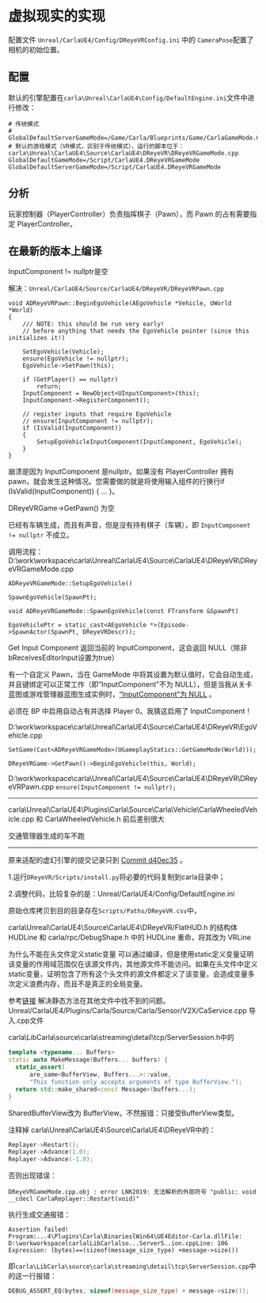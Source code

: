 # 虚拟现实的实现

配置文件 `Unreal/CarlaUE4/Config/DReyeVRConfig.ini` 中的 `CameraPose`配置了相机的初始位置。


## 配置
默认的引擎配置在`carla\Unreal\CarlaUE4\Config/DefaultEngine.ini`文件中进行修改：
```shell
# 传统模式
# GlobalDefaultServerGameMode=/Game/Carla/Blueprints/Game/CarlaGameMode.CarlaGameMode_C
# 默认的游戏模式（VR模式，区别于传统模式），运行的脚本位于：carla\Unreal\CarlaUE4\Source\CarlaUE4\DReyeVR\DReyeVRGameMode.cpp
GlobalDefaultGameMode=/Script/CarlaUE4.DReyeVRGameMode
GlobalDefaultServerGameMode=/Script/CarlaUE4.DReyeVRGameMode
```

## 分析
玩家控制器（PlayerController）负责指挥棋子（Pawn），而 Pawn 的占有需要指定 PlayerController。





## 在最新的版本上编译

InputComponent != nullptr是空

解决：`Unreal/CarlaUE4/Source/CarlaUE4/DReyeVR/DReyeVRPawn.cpp`


```shell
void ADReyeVRPawn::BeginEgoVehicle(AEgoVehicle *Vehicle, UWorld *World)
{
    /// NOTE: this should be run very early!
    // before anything that needs the EgoVehicle pointer (since this initializes it!)

    SetEgoVehicle(Vehicle);
    ensure(EgoVehicle != nullptr);
    EgoVehicle->SetPawn(this);

    if (GetPlayer() == nullptr)
        return;
    InputComponent = NewObject<UInputComponent>(this);
    InputComponent->RegisterComponent();

    // register inputs that require EgoVehicle
    // ensure(InputComponent != nullptr);
    if (IsValid(InputComponent))
    {
        SetupEgoVehicleInputComponent(InputComponent, EgoVehicle);
    }
}
```


崩溃是因为 InputComponent 是nullptr。如果没有 PlayerController 拥有 pawn，就会发生这种情况。您需要做的就是将使用输入组件的行换行if (IsValid(InputComponent)) { ... }。

DReyeVRGame->GetPawn() 为空

已经有车辆生成，而且有声音，但是没有持有棋子（车辆），即 `InputComponent != nullptr` 不成立。 

调用流程：
D:\work\workspace\carla\Unreal\CarlaUE4\Source\CarlaUE4\DReyeVR\DReyeVRGameMode.cpp

`ADReyeVRGameMode::SetupEgoVehicle()`

`SpawnEgoVehicle(SpawnPt);`

`void ADReyeVRGameMode::SpawnEgoVehicle(const FTransform &SpawnPt)`

`EgoVehiclePtr = static_cast<AEgoVehicle *>(Episode->SpawnActor(SpawnPt, DReyeVRDescr));`

Get Input Component 返回当前的 InputComponent，这会返回 NULL（除非bReceivesEditorInput设置为true）

有一个自定义 Pawn，当在 GameMode 中将其设置为默认值时，它会自动生成，并且键绑定可以正常工作（即“InputComponent”不为 NULL），但是当我从关卡蓝图或游戏管理器蓝图生成实例时，[“InputComponent”为 NULL](https://forums.unrealengine.com/t/why-inputcomponent-is-null-when-spawn-from-bp/581079) 。

必须在 BP 中启用自动占有并选择 Player 0。我猜这启用了 InputComponent！


D:\work\workspace\carla\Unreal\CarlaUE4\Source\CarlaUE4\DReyeVR\EgoVehicle.cpp

`SetGame(Cast<ADReyeVRGameMode>(UGameplayStatics::GetGameMode(World)));`

`DReyeVRGame->GetPawn()->BeginEgoVehicle(this, World);`

D:\work\workspace\carla\Unreal\CarlaUE4\Source\CarlaUE4\DReyeVR\DReyeVRPawn.cpp
`ensure(InputComponent != nullptr);`

---
carla\Unreal\CarlaUE4\Plugins\Carla\Source\Carla\Vehicle\CarlaWheeledVehicle.cpp 和 CarlaWheeledVehicle.h 前后差别很大

交通管理器生成的车不跑

---



原来适配的虚幻引擎的提交记录只到 [Commit d40ec35](https://github.com/OpenHUTB/UnrealEngine/commit/d40ec35474e8793b4eea60dba6c4f051186e458e) 。

1.运行`DReyeVR/Scripts/install.py`将必要的代码复制到carla目录中；

2.调整代码，比较复杂的是：Unreal/CarlaUE4/Config/DefaultEngine.ini

原始仓库拷贝到目的目录存在`Scripts/Paths/DReyeVR.csv`中，


carla\Unreal\CarlaUE4\Source\CarlaUE4\DReyeVR/FlatHUD.h 的结构体HUDLine 和 carla/rpc/DebugShape.h 中的 HUDLine 重命，将其改为 VRLine

为什么不能在头文件定义static变量
可以通过编译，但是使用static定义变量证明该变量的作用域范围仅在该源文件内，其他源文件不能访问。如果在头文件中定义static变量，证明包含了所有这个头文件的源文件都定义了该变量，会造成变量多次定义浪费内存，而且不是真正的全局变量。

参考[链接](https://blog.csdn.net/qq_28258885/article/details/115769975) 解决静态方法在其他文件中找不到的问题。
Unreal/CarlaUE4/Plugins/Carla/Source/Carla/Sensor/V2X/CaService.cpp 导入.cpp文件

carla\LibCarla\source\carla\streaming\detail\tcp/ServerSession.h中的
```cpp
template <typename... Buffers>
static auto MakeMessage(Buffers... buffers) {
  static_assert(
      are_same<BufferView, Buffers...>::value,
      "This function only accepts arguments of type BufferView.");
  return std::make_shared<const Message>(buffers...);
}
```
SharedBufferView改为 BufferView。不然报错：只接受BufferView类型。


注释掉 carla\Unreal\CarlaUE4\Source\CarlaUE4\DReyeVR中的：
```cpp
Replayer->Restart();
Replayer->Advance(1.0);
Replayer->Advance(-1.0);
```
否则出现错误：
```text
DReyeVRGameMode.cpp.obj : error LNK2019: 无法解析的外部符号 "public: void __cdecl CarlaReplayer::Restart(void)"
```


执行生成交通报错：
```text
Assertion failed!
Program:...4\Plugins\Carla\BinarieslWin64\UE4Editor-Carla.dllFile: D:\workworkspacelcarlalLibCarlalso...ServerS..ion.cppLine: 106
Expression: (bytes)==(sizeof(message_size_type) +message->size())
```
即`carla\LibCarla\source\carla\streaming\detail\tcp\ServerSession.cpp`中的这一行报错：
```cpp
DEBUG_ASSERT_EQ(bytes, sizeof(message_size_type) + message->size());
```

